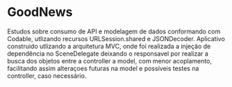 # GoodNews
Estudos sobre consumo de API e modelagem de dados conformando com Codable, utlizando recursos URLSession.shared e JSONDecoder.
Aplicativo construido utlizando a arquitetura MVC, onde foi realizada a injeção de dependência no SceneDelegate deixando o responsavel por realizar a busca dos objetos entre a controller a model, com menor acoplamento, facilitando assim alteraçoes futuras na model e possíveis testes na controller, caso necessário.  
